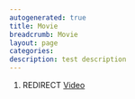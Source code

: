 ```yaml
---
autogenerated: true
title: Movie
breadcrumb: Movie
layout: page
categories: 
description: test description
---
```


1.  REDIRECT [Video](Video)

